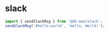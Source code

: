 # slack

```js
import { sendSlackMsg } from '@db-man/slack';
sendSlackMsg('#hello-world', 'Hello, World!');
```
